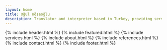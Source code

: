 ```yaml
---
layout: home
title: Oğul Köseoğlu
description: Translator and interpreter based in Turkey, providing services in English and Turkish.
---
```


{% include header.html %}
{% include featured.html %}
{% include services.html %}
{% include about.html %}
{% include references.html %}
{% include contact.html %}
{% include footer.html %}
